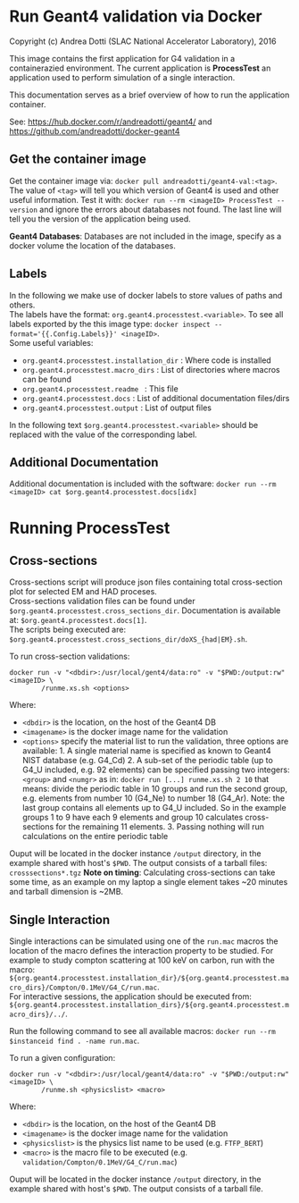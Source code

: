 Run Geant4 validation via Docker
=====================================================
Copyright (c) Andrea Dotti (SLAC National Accelerator Laboratory), 2016

This image contains the first application for G4 validation in a containerazied environment.
The current application is **ProcessTest** an application used to perform simulation of a single interaction.

This documentation serves as a brief overview of how to run the application container.

See: https://hub.docker.com/r/andreadotti/geant4/ and https://github.com/andreadotti/docker-geant4

Get the container image
------------------------------
Get the container image via: `docker pull andreadotti/geant4-val:<tag>`.  The value of `<tag>` will tell you which version 
of Geant4 is used and other useful information. Test it with: `docker run --rm <imageID> ProcessTest --version` and ignore 
the errors about databases not found. The last line will tell you the version of the application being used.

**Geant4 Databases**: Databases are not included in the image, specify as a docker volume the location of the databases.

Labels
------
In the following we make use of docker labels to store values of paths and others.  
The labels have the format: `org.geant4.processtest.<variable>`. To see all labels exported by the this image type:
`docker inspect --format='{{.Config.Labels}}' <inageID>`.  
Some useful variables:

 * `org.geant4.processtest.installation_dir` : Where code is installed
 * `org.geant4.processtest.macro_dirs` : List of directories where macros can be found
 * `org.geant4.processtest.readme ` : This file
 * `org.geant4.processtest.docs` :  List of additional documentation files/dirs
 * `org.geant4.processtest.output` : List of output files

In the following text `$org.geant4.processtest.<variable>` should be replaced with the value of the corresponding label.

Additional Documentation
------------------------
Additional documentation is included with the software: `docker run --rm <imageID> cat $org.geant4.processtest.docs[idx]`

Running ProcessTest
============

Cross-sections
--------------
Cross-sections script will produce json files containing total cross-section plot for selected
EM and HAD proceses.  
Cross-sections validation files can be found under `$org.geant4.processtest.cross_sections_dir`. Documentation is available
at: `$org.geant4.processtest.docs[1]`.  
The scripts being executed are: `$org.geant4.processtest.cross_sections_dir/doXS_{had|EM}.sh`.

To run cross-section validations:
```
docker run -v "<dbdir>:/usr/local/gent4/data:ro" -v "$PWD:/output:rw" <imageID> \
		/runme.xs.sh <options>
```
Where:
 
   * `<dbdir>` is the location, on the host of the Geant4 DB
   * `<imagename>` is the docker image name for the validation
   *   `<options>` specify the material list to run the validation, three  options are available:
	1. A single material name is specified as known to Geant4 NIST database (e.g. G4_Cd)
	2. A sub-set of the periodic table (up to G4_U included, e.g. 92 elements)
	can be specified passing two integers: `<group>` and `<numgr>` as in: 
	`docker run [...] runme.xs.sh 2 10` that means: divide the periodic table in
	10 groups and run the second group, e.g. elements from number 10 (G4_Ne)
	to number 18 (G4_Ar). Note: the last group contains all elements up to G4_U 
	included. So in the example groups 1 to 9 have each 9 elements and group 10
	calculates cross-sections for the remaining 11 elements.
	3. Passing nothing will run calculations on the entire periodic table
	
Ouput will be located in the docker instance `/output` directory, in the example shared 
with host's `$PWD`. The output consists of a tarball files: `crosssections*.tgz` 
**Note on timing**: Calculating cross-sections can take some time, as an example on my 
laptop a single element takes ~20 minutes and tarball dimension is ~2MB.

Single Interaction
------------------
Single interactions can be simulated using one of the `run.mac` macros the location of the macro defines
 the interaction property to be studied.
 For example to study compton scattering at 100 keV on carbon, run with the macro: 
 `${org.geant4.processtest.installation_dir}/${org.geant4.processtest.macro_dirs}/Compton/0.1MeV/G4_C/run.mac`.  
For interactive sessions, the application should be executed from:
`${org.geant4.processtest.installation_dirs}/${org.geant4.processtest.macro_dirs}/../`.   

Run the following command to see all available macros: `docker run --rm $instanceid find . -name run.mac`.

To run a given configuration:
```
docker run -v "<dbdir>:/usr/local/geant4/data:ro" -v "$PWD:/output:rw" <imageID> \
		/runme.sh <physicslist> <macro>
```
Where:

   * `<dbdir>` is the location, on the host of the Geant4 DB
   * `<imagename>` is the docker image name for the validation
   * `<physicslist>` is the physics list name to be used (e.g. `FTFP_BERT`)
   * `<macro>` is the macro file to be executed (e.g. `validation/Compton/0.1MeV/G4_C/run.mac`)
   
Ouput will be located in the docker instance `/output` directory, in the example shared 
with host's `$PWD`. The output consists of a tarball file.
